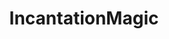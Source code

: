---
title: IncantationMagic
permalink: /IncantationMagic
type: Class
subclass-of: /InvocationType
enumeration-member: true
subclass-chain:
  - https://schema.org/Thing
  - https://schema.org/Intangible
  - https://schema.org/Enumeration
class-comment: The incantation invocation type.
---